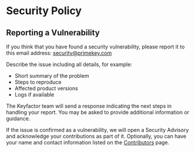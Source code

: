 # Security Policy

## Reporting a Vulnerability
If you think that you have found a security vulnerability, please report it to this email address: [security@primekey.com](mailto:security@primekey.com)

Describe the issue including all details, for example: 
* Short summary of the problem
* Steps to reproduce
* Affected product versions
* Logs if available 

The Keyfactor team will send a response indicating the next steps in handling your report. You may be asked to provide additional information or guidance. 

If the issue is confirmed as a vulnerability, we will open a Security Advisory and acknowledge your contributions as part of it. Optionally, you can have your name and contact information listed on the [Contributors](https://www.ejbca.org/contributors/) page. 

